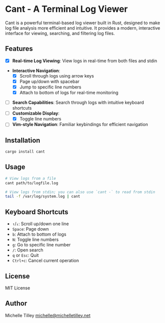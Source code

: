 # Cant - A Terminal Log Viewer

Cant is a powerful terminal-based log viewer built in Rust, designed to make log file analysis more efficient and intuitive. It provides a modern, interactive interface for viewing, searching, and filtering log files.

## Features

- [x] **Real-time Log Viewing**: View logs in real-time from both files and stdin
- **Interactive Navigation**:
  - [x] Scroll through logs using arrow keys
  - [x] Page up/down with spacebar
  - [x] Jump to specific line numbers
  - [x] Attach to bottom of logs for real-time monitoring
- [ ] **Search Capabilities**: Search through logs with intuitive keyboard shortcuts
- [ ] **Customizable Display**:
  - [x] Toggle line numbers
- [ ] **Vim-style Navigation**: Familiar keybindings for efficient navigation

## Installation

```bash
cargo install cant
```

## Usage

```bash
# View logs from a file
cant path/to/logfile.log

# View logs from stdin; you can also use `cant -` to read from stdin
tail -f /var/log/system.log | cant
```

## Keyboard Shortcuts

- `↑`/`↓`: Scroll up/down one line
- `Space`: Page down
- `b`: Attach to bottom of logs
- `N`: Toggle line numbers
- `g`: Go to specific line number
- `/`: Open search
- `q` or `Esc`: Quit
- `Ctrl+c`: Cancel current operation

## License

MIT License

## Author

Michelle Tilley <michelle@michelletilley.net> 
